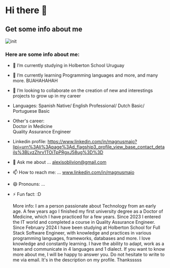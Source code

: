 # Hi there 👋

## Get some info about me
![init](https://github.com/user-attachments/assets/294eac11-715e-4a89-bcc5-62a552c45e86)

### Here are some info about me:

- 🔭 I’m currently studying in Holberton School Uruguay
- 🌱 I’m currently learning Programming languages and more, and many more. BUAHAHAHAH 
- 👯 I’m looking to collaborate on the creation of new and interestings projects to grow up in my career
- Languages: 
Spanish     Native/
English     Professional/
Dutch       Basic/
Portuguese  Basic  
- Other's career:  
  Doctor in Medicine  
  Quality Assurance Engineer
-  Linkedin profile:  https://www.linkedin.com/in/magnusmajo?lipi=urn%3Ali%3Apage%3Ad_flagship3_profile_view_base_contact_details%3BLvzZhrv1TOiTpPRgxJ58ug%3D%3D
- 💬 Ask me about ... alexisoblivion@gmail.com
- 📫 How to reach me: ... www.linkedin.com/in/magnusmajo
- 😄 Pronouns: ...
- ⚡ Fun fact:    :D

  More info: I am a person passionate about Technology from an early age. A few years ago I finished my first university degree as a Doctor of Medicine, which I have practiced for a few years. Since 2023 I entered the IT world and completed a course in Quality Assurance Engineer. Since February 2024 I have been studying at Holberton School for Full Stack Software Engineer, with knowledge and practices in various programming languages, frameworks, databases and more. I love knowledge and constantly learning. I have the ability to adapt, work as a team and communicate in 4 languages ​​and 1 dialect. If you want to know more about me, I will be happy to answer you. Do not hesitate to write to me via email. It's in the description on my profile. Thanksssss
